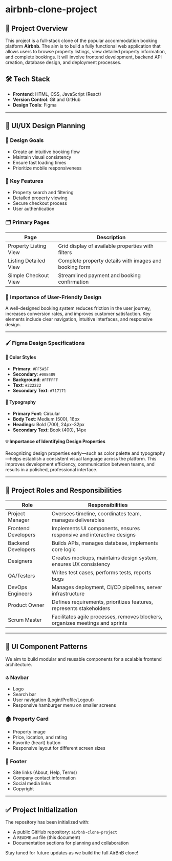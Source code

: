 # airbnb-clone-project

## 📌 Project Overview

This project is a full-stack clone of the popular accommodation booking platform **Airbnb**. The aim is to build a fully functional web application that allows users to browse property listings, view detailed property information, and complete bookings. It will involve frontend development, backend API creation, database design, and deployment processes.

## 🛠 Tech Stack

- **Frontend**: HTML, CSS, JavaScript (React)
- **Version Control**: Git and GitHub
- **Design Tools**: Figma

---

## 🎯 UI/UX Design Planning

### 🎨 Design Goals

- Create an intuitive booking flow
- Maintain visual consistency
- Ensure fast loading times
- Prioritize mobile responsiveness

### 🌟 Key Features

- Property search and filtering
- Detailed property viewing
- Secure checkout process
- User authentication

### 🗂 Primary Pages

| Page                   | Description                                                   |
|------------------------|---------------------------------------------------------------|
| Property Listing View  | Grid display of available properties with filters             |
| Listing Detailed View  | Complete property details with images and booking form        |
| Simple Checkout View   | Streamlined payment and booking confirmation                  |

### 🤝 Importance of User-Friendly Design

A well-designed booking system reduces friction in the user journey, increases conversion rates, and improves customer satisfaction. Key elements include clear navigation, intuitive interfaces, and responsive design.

---

### 🖌 Figma Design Specifications

#### 🎨 Color Styles

- **Primary**: `#FF5A5F`
- **Secondary**: `#008489`
- **Background**: `#FFFFFF`
- **Text**: `#222222`
- **Secondary Text**: `#717171`

#### 📝 Typography

- **Primary Font**: Circular
- **Body Text**: Medium (500), 16px
- **Headings**: Bold (700), 24px–32px
- **Secondary Text**: Book (400), 14px

#### 💡 Importance of Identifying Design Properties

Recognizing design properties early—such as color palette and typography—helps establish a consistent visual language across the platform. This improves development efficiency, communication between teams, and results in a polished, professional interface.

---

## 👥 Project Roles and Responsibilities

| Role               | Responsibilities                                                                 |
|--------------------|----------------------------------------------------------------------------------|
| Project Manager     | Oversees timeline, coordinates team, manages deliverables                        |
| Frontend Developers | Implements UI components, ensures responsive and interactive designs             |
| Backend Developers  | Builds APIs, manages database, implements core logic                             |
| Designers           | Creates mockups, maintains design system, ensures UX consistency                 |
| QA/Testers          | Writes test cases, performs tests, reports bugs                                  |
| DevOps Engineers    | Manages deployment, CI/CD pipelines, server infrastructure                       |
| Product Owner       | Defines requirements, prioritizes features, represents stakeholders              |
| Scrum Master        | Facilitates agile processes, removes blockers, organizes meetings and sprints    |

---

## 🧱 UI Component Patterns

We aim to build modular and reusable components for a scalable frontend architecture.

### 🔝 Navbar

- Logo
- Search bar
- User navigation (Login/Profile/Logout)
- Responsive hamburger menu on smaller screens

### 🏠 Property Card

- Property image
- Price, location, and rating
- Favorite (heart) button
- Responsive layout for different screen sizes

### 👣 Footer

- Site links (About, Help, Terms)
- Company contact information
- Social media links
- Copyright

---

## ✅ Project Initialization

The repository has been initialized with:

- A public GitHub repository: `airbnb-clone-project`
- A `README.md` file (this document)
- Documentation sections for planning and collaboration

Stay tuned for future updates as we build the full AirBnB clone!

